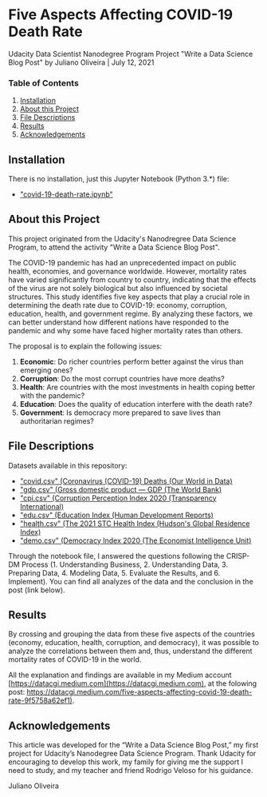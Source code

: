 Five Aspects Affecting COVID-19 Death Rate
==========================================

Udacity Data Scientist Nanodegree Program
Project "Write a Data Science Blog Post"
by Juliano Oliveira | July 12, 2021

### Table of Contents

1. [Installation](#installation)
2. [About this Project](#motivation)
3. [File Descriptions](#files)
4. [Results](#results)
5. [Acknowledgements](#acknowledgements)

## Installation <a name="installation"></a>

There is no installation, just this Jupyter Notebook (Python 3.*) file:

- ["covid-19-death-rate.ipynb"](https://github.com/datacgi/covid-19-death-rate/blob/main/covid-19-death-rate.ipynb)

## About this Project<a name="motivation"></a>

This project originated from the Udacity's Nanodregree Data Science Program, to attend the activity "Write a Data Science Blog Post".

The COVID-19 pandemic has had an unprecedented impact on public health, economies, and governance worldwide. However, mortality rates have varied significantly from country to country, indicating that the effects of the virus are not solely biological but also influenced by societal structures. This study identifies five key aspects that play a crucial role in determining the death rate due to COVID-19: economy, corruption, education, health, and government regime. By analyzing these factors, we can better understand how different nations have responded to the pandemic and why some have faced higher mortality rates than others.

The proposal is to explain the following issues:

1. <b>Economic</b>: Do richer countries perform better against the virus than emerging ones?
2. <b>Corruption</b>: Do the most corrupt countries have more deaths?
3. <b>Health</b>: Are countries with the most investments in health coping better with the pandemic?
4. <b>Education</b>: Does the quality of education interfere with the death rate?
5. <b>Government</b>: Is democracy more prepared to save lives than authoritarian regimes?

## File Descriptions <a name="files"></a>

Datasets available in this repository:

- ["covid.csv" (Coronavirus (COVID-19) Deaths (Our World in Data)](https://ourworldindata.org/covid-deaths/)
- ["gdp.csv" (Gross domestic product — GDP (The World Bank)](https://data.worldbank.org/indicator/NY.GDP.MKTP.CD)
- ["cpi.csv" (Corruption Perception Index 2020 (Transparency International)](https://www.transparency.org/en/cpi/2020/index/bra)
- ["edu.csv" (Education Index (Human Development Reports)](http://hdr.undp.org/en/indicators/103706)
- ["health.csv" (The 2021 STC Health Index (Hudson's Global Residence Index)](https://globalresidenceindex.com/hnwi-index/health-index/)
- ["demo.csv" (Democracy Index 2020 (The Economist Intelligence Unit)](https://www.eiu.com/n/campaigns/democracy-index-2020/)

Through the notebook file, I answered the questions following the CRISP-DM Process (1. Understanding Business, 2. Understanding Data, 3. Preparing Data, 4. Modeling Data, 5. Evaluate the Results, and 6. Implement). You can find all analyzes of the data and the conclusion in the post (link below).  

## Results<a name="results"></a>

By crossing and grouping the data from these five aspects of the countries (economy, education, health, corruption, and democracy), it was possible to analyze the correlations between them and, thus, understand the different mortality rates of COVID-19 in the world.

All the explanation and findings are available in my Medium account [https://datacgi.medium.com](https://datacgi.medium.com), at the folowing post:
[https://datacgi.medium.com/five-aspects-affecting-covid-19-death-rate-9f5758a62ef1)](https://datacgi.medium.com/five-aspects-affecting-covid-19-death-rate-9f5758a62ef1).

## Acknowledgements<a name="acknowledgements"></a>

This article was developed for the “Write a Data Science Blog Post,” my first project for Udacity’s Nanodegree Data Science Program. Thank Udacity for encouraging to develop this work, my family for giving me the support I need to study, and my teacher and friend Rodrigo Veloso for his guidance.

Juliano Oliveira
